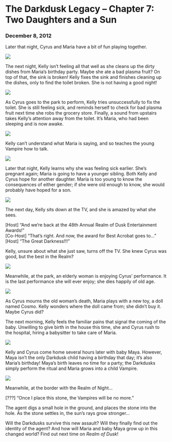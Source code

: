 # The Darkdusk Legacy – Chapter 7: Two Daughters and a Sun
### December 8, 2012

Later that night, Cyrus and Maria have a bit of fun playing together.

<img src="/assets/images/gamepics/darkdusk/gen1/chapter7/Cyrus playing with Maria.png">

The next night, Kelly isn’t feeling all that well as she cleans up the dirty dishes from Maria’s birthday party.  Maybe she ate a bad plasma fruit?  On top of that, the sink is broken!  Kelly fixes the sink and finishes cleaning up the dishes, only to find the toilet broken.  She is not having a good night!

<img src="/assets/images/gamepics/darkdusk/gen1/chapter7/Toilet does NOT want to get fixed!.png">

As Cyrus goes to the park to perform, Kelly tries unsuccessfully to fix the toilet.  She is still feeling sick, and reminds herself to check for bad plasma fruit next time she robs the grocery store.  Finally, a sound from upstairs takes Kelly’s attention away from the toilet.  It’s Maria, who had been sleeping and is now awake.

<img src="/assets/images/gamepics/darkdusk/gen1/chapter7/Teaching Maria to talk.png">

Kelly can’t understand what Maria is saying, and so teaches the young Vampire how to talk.

<img src="/assets/images/gamepics/darkdusk/gen1/chapter7/Pregnant Kelly...again.png">

Later that night, Kelly learns why she was feeling sick earlier.  She’s pregnant again; Maria is going to have a younger sibling.  Both Kelly and Cyrus hope for another daughter.  Maria is too young to know the consequences of either gender; if she were old enough to know, she would probably have hoped for a son.

<img src="/assets/images/gamepics/darkdusk/gen1/chapter7/Kelly at TV.png">

The next day, Kelly sits down at the TV, and she is amazed by what she sees.

[Host] “And we’re back at the 48th Annual Realm of Dusk Entertainment Awards!”  
[Co-Host] “That’s right.  And now, the award for Best Acrobat goes to…”  
[Host] “The Great Darkness!!!”

Kelly, unsure about what she just saw, turns off the TV.  She knew Cyrus was good, but the best in the Realm?

<img src="/assets/images/gamepics/darkdusk/gen1/chapter7/Cyrus and the ghost.png">

Meanwhile, at the park, an elderly woman is enjoying Cyrus’ performance.  It is the last performance she will ever enjoy; she dies happily of old age.

<img src="/assets/images/gamepics/darkdusk/gen1/chapter7/Maria plays with Cosmo.png">

As Cyrus mourns the old woman’s death, Maria plays with a new toy, a doll named Cosmo.  Kelly wonders where the doll came from; she didn’t buy it.  Maybe Cyrus did?

The next morning, Kelly feels the familiar pains that signal the coming of the baby.  Unwilling to give birth in the house this time, she and Cyrus rush to the hospital, hiring a babysitter to take care of Maria.

<img src="/assets/images/gamepics/darkdusk/gen1/chapter7/Kelly and baby Maya.png">

Kelly and Cyrus come home several hours later with baby Maya.  However, Maya isn’t the only Darkdusk child having a birthday that day; it’s also Maria’s birthday!  Maya’s birth leaves no time for a party; the Darkdusks simply perform the ritual and Maria grows into a child Vampire.

<img src="/assets/images/gamepics/darkdusk/gen1/chapter7/Maria grows up.png">

Meanwhile, at the border with the Realm of Night…

[???] “Once I place this stone, the Vampires will be no more.”

The agent digs a small hole in the ground, and places the stone into the hole.  As the stone settles in, the sun’s rays grow stronger…

Will the Darkdusks survive this new assault?  Will they finally find out the identity of the agent?  And how will Maria and baby Maya grow up in this changed world?  Find out next time on *Realm of Dusk*!
